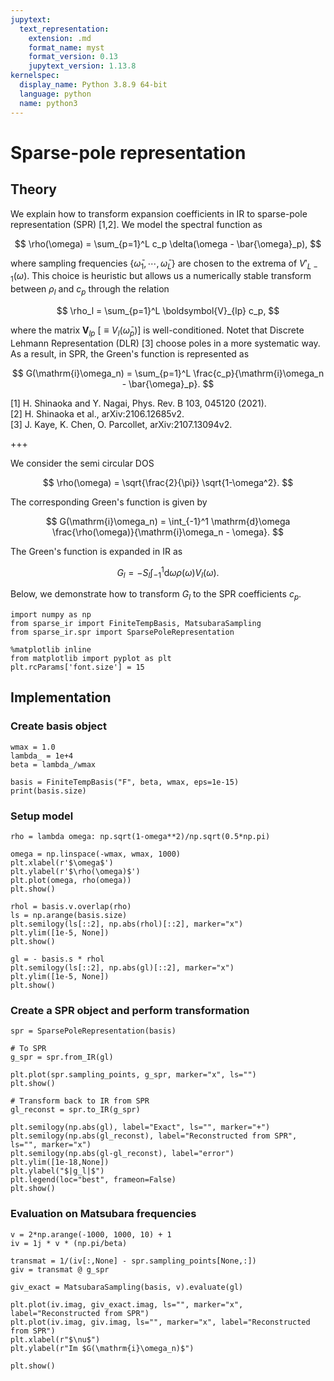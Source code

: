 ```yaml
---
jupytext:
  text_representation:
    extension: .md
    format_name: myst
    format_version: 0.13
    jupytext_version: 1.13.8
kernelspec:
  display_name: Python 3.8.9 64-bit
  language: python
  name: python3
---
```


# Sparse-pole representation

## Theory

We explain how to transform expansion coefficients in IR to sparse-pole representation (SPR) [1,2].
We model the spectral function as

$$
    \rho(\omega) = \sum_{p=1}^L c_p \delta(\omega - \bar{\omega}_p),
$$

where sampling frequencies $\{\bar{\omega}_1, \cdots, \bar{\omega}_{L}\}$ are chosen to the extrema of $V'_{L-1}(\omega)$.
This choice is heuristic but allows us a numerically stable transform between $\rho_l$ and $c_p$ through the relation

$$
\rho_l = \sum_{p=1}^L \boldsymbol{V}_{lp} c_p,
$$

where the matrix $\boldsymbol{V}_{lp}~[\equiv V_l(\bar{\omega}_p)]$ is well-conditioned.
Notet that Discrete Lehmann Representation (DLR) [3] choose poles in a more systematic way.
As a result, in SPR, the Green's function is represented as

$$
G(\mathrm{i}\omega_n) = \sum_{p=1}^L \frac{c_p}{\mathrm{i}\omega_n - \bar{\omega}_p}.
$$

[1] H. Shinaoka and Y. Nagai, Phys. Rev. B 103, 045120 (2021).<br>
[2] H. Shinaoka et al., arXiv:2106.12685v2.<br>
[3] J. Kaye, K. Chen, O. Parcollet, arXiv:2107.13094v2.<br>

+++

We consider the semi circular DOS

$$
\rho(\omega) = \sqrt{\frac{2}{\pi}} \sqrt{1-\omega^2}.
$$

The corresponding Green's function is given by

$$
G(\mathrm{i}\omega_n) = \int_{-1}^1 \mathrm{d}\omega \frac{\rho(\omega)}{\mathrm{i}\omega_n - \omega}.
$$

The Green's function is expanded in IR as

$$
G_l = - S_l \int_{-1}^1 \mathrm{d}\omega \rho(\omega) V_l(\omega).
$$

Below, we demonstrate how to transform $G_l$ to the SPR coefficients $c_p$.

```{code-cell} ipython3
import numpy as np
from sparse_ir import FiniteTempBasis, MatsubaraSampling
from sparse_ir.spr import SparsePoleRepresentation

%matplotlib inline
from matplotlib import pyplot as plt
plt.rcParams['font.size'] = 15
```

## Implementation

### Create basis object

```{code-cell} ipython3
wmax = 1.0
lambda_ = 1e+4
beta = lambda_/wmax

basis = FiniteTempBasis("F", beta, wmax, eps=1e-15)
print(basis.size)
```

### Setup model

```{code-cell} ipython3
rho = lambda omega: np.sqrt(1-omega**2)/np.sqrt(0.5*np.pi)

omega = np.linspace(-wmax, wmax, 1000)
plt.xlabel(r'$\omega$')
plt.ylabel(r'$\rho(\omega)$')
plt.plot(omega, rho(omega))
plt.show()
```

```{code-cell} ipython3
rhol = basis.v.overlap(rho)
ls = np.arange(basis.size)
plt.semilogy(ls[::2], np.abs(rhol)[::2], marker="x")
plt.ylim([1e-5, None])
plt.show()
```

```{code-cell} ipython3
gl = - basis.s * rhol
plt.semilogy(ls[::2], np.abs(gl)[::2], marker="x")
plt.ylim([1e-5, None])
plt.show()
```

### Create a SPR object and perform transformation

```{code-cell} ipython3
spr = SparsePoleRepresentation(basis)

# To SPR
g_spr = spr.from_IR(gl)

plt.plot(spr.sampling_points, g_spr, marker="x", ls="")
plt.show()
```

```{code-cell} ipython3
# Transform back to IR from SPR
gl_reconst = spr.to_IR(g_spr)

plt.semilogy(np.abs(gl), label="Exact", ls="", marker="+")
plt.semilogy(np.abs(gl_reconst), label="Reconstructed from SPR", ls="", marker="x")
plt.semilogy(np.abs(gl-gl_reconst), label="error")
plt.ylim([1e-18,None])
plt.ylabel("$|g_l|$")
plt.legend(loc="best", frameon=False)
plt.show()
```

### Evaluation on Matsubara frequencies

```{code-cell} ipython3
v = 2*np.arange(-1000, 1000, 10) + 1
iv = 1j * v * (np.pi/beta)

transmat = 1/(iv[:,None] - spr.sampling_points[None,:])
giv = transmat @ g_spr

giv_exact = MatsubaraSampling(basis, v).evaluate(gl)

plt.plot(iv.imag, giv_exact.imag, ls="", marker="x", label="Reconstructed from SPR")
plt.plot(iv.imag, giv.imag, ls="", marker="x", label="Reconstructed from SPR")
plt.xlabel(r"$\nu$")
plt.ylabel(r"Im $G(\mathrm{i}\omega_n)$")

plt.show()
```
